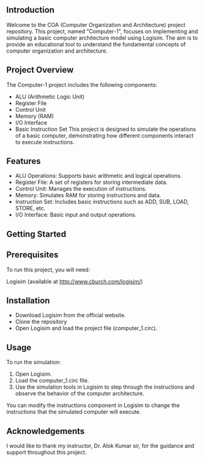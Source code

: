 
## Introduction
Welcome to the COA (Computer Organization and Architecture) project repository. This project, named "Computer-1", focuses on implementing and simulating a basic computer architecture model using Logisim. The aim is to provide an educational tool to understand the fundamental concepts of computer organization and architecture.
## Project Overview
The Computer-1 project includes the following components:

- ALU (Arithmetic Logic Unit)
- Register File
- Control Unit
- Memory (RAM)
- I/O Interface
- Basic Instruction Set
This project is designed to simulate the operations of a basic computer, demonstrating how different components interact to execute instructions.
## Features
- ALU Operations: Supports basic arithmetic and logical operations.
- Register File: A set of registers for storing intermediate data.
- Control Unit: Manages the execution of instructions.
- Memory: Simulates RAM for storing instructions and data.
- Instruction Set: Includes basic instructions such as ADD, SUB, LOAD, STORE, etc.
- I/O Interface: Basic input and output operations.
## Getting Started
## Prerequisites
To run this project, you will need:

Logisim (available at http://www.cburch.com/logisim/)
## Installation
- Download Logisim from the official website.
- Clone the repository
- Open Logisim and load the project file (computer_1.circ).

## Usage
To run the simulation:

1. Open Logisim.
2. Load the computer_1.circ file.
3. Use the simulation tools in Logisim to step through the instructions and observe the behavior of the computer architecture.

You can modify the instructions component in Logisim to change the instructions that the simulated computer will execute.

## Acknowledgements

I would like to thank my instructor, Dr. Alok Kumar sir, for the guidance and support throughout this project.
